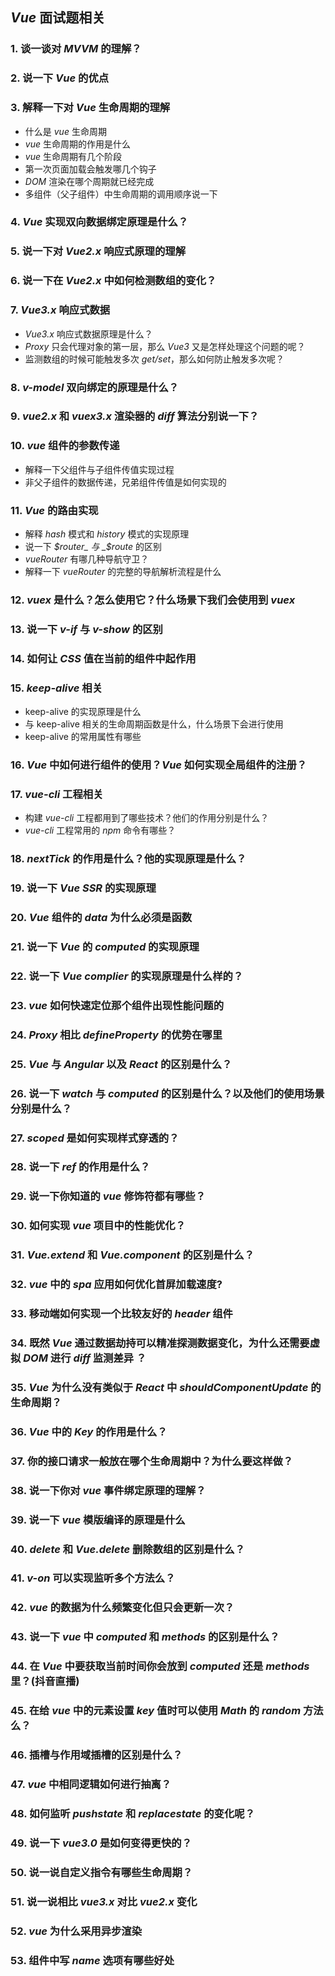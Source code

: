 ## _Vue_ 面试题相关

### 1. **谈一谈对 _MVVM_ 的理解？**

### 2. **说一下 _Vue_ 的优点**

### 3. **解释一下对 _Vue_ 生命周期的理解**

- 什么是 _vue_ 生命周期
- _vue_ 生命周期的作用是什么
- _vue_ 生命周期有几个阶段
- 第一次页面加载会触发哪几个钩子
- _DOM_ 渲染在哪个周期就已经完成
- 多组件（父子组件）中生命周期的调用顺序说一下

### 4. **_Vue_ 实现双向数据绑定原理是什么？**

### 5. **说一下对 _Vue2.x_ 响应式原理的理解**

### 6. **说一下在 _Vue2.x_ 中如何检测数组的变化？**

### 7. **_Vue3.x_ 响应式数据**

- _Vue3.x_ 响应式数据原理是什么？
- _Proxy_ 只会代理对象的第一层，那么 _Vue3_ 又是怎样处理这个问题的呢？
- 监测数组的时候可能触发多次 _get/set_，那么如何防止触发多次呢？

### 8. **_v-model_ 双向绑定的原理是什么？**

### 9. **_vue2.x_ 和 _vuex3.x_ 渲染器的 _diff_ 算法分别说一下？**

### 10. **_vue_ 组件的参数传递**

- 解释一下父组件与子组件传值实现过程
- 非父子组件的数据传递，兄弟组件传值是如何实现的

### 11. **_Vue_ 的路由实现**

- 解释 _hash_ 模式和 _history_ 模式的实现原理
- 说一下 _$router_ 与 _$route_ 的区别
- _vueRouter_ 有哪几种导航守卫？
- 解释一下 _vueRouter_ 的完整的导航解析流程是什么

### 12. **_vuex_ 是什么？怎么使用它？什么场景下我们会使用到 _vuex_**

### 13. **说一下 _v-if_ 与 _v-show_ 的区别**

### 14. **如何让 _CSS_ 值在当前的组件中起作用**

### 15. **_keep-alive_ 相关**

- keep-alive 的实现原理是什么
- 与 keep-alive 相关的生命周期函数是什么，什么场景下会进行使用
- keep-alive 的常用属性有哪些

### 16. **_Vue_ 中如何进行组件的使用？_Vue_ 如何实现全局组件的注册？**

### 17. **_vue-cli_ 工程相关**

- 构建 _vue-cli_ 工程都用到了哪些技术？他们的作用分别是什么？
- _vue-cli_ 工程常用的 _npm_ 命令有哪些？

### 18. **_nextTick_ 的作用是什么？他的实现原理是什么？**

### 19. **说一下 _Vue SSR_ 的实现原理**

### 20. **_Vue_ 组件的 _data_ 为什么必须是函数**

### 21. **说一下 _Vue_ 的 _computed_ 的实现原理**

### 22. **说一下 _Vue complier_ 的实现原理是什么样的？**

### 23. **_vue_ 如何快速定位那个组件出现性能问题的**

### 24. **_Proxy_ 相比 _defineProperty_ 的优势在哪里**

### 25. **_Vue_ 与 _Angular_ 以及 _React_ 的区别是什么？**

### 26. **说一下 _watch_ 与 _computed_ 的区别是什么？以及他们的使用场景分别是什么？**

### 27. **_scoped_ 是如何实现样式穿透的？**

### 28. **说一下 _ref_ 的作用是什么？**

### 29. **说一下你知道的 _vue_ 修饰符都有哪些？**

### 30. **如何实现 _vue_ 项目中的性能优化？**

### 31. **_Vue.extend_ 和 _Vue.component_ 的区别是什么？**

### 32. **_vue_ 中的 _spa_ 应用如何优化首屏加载速度?**

### 33. **移动端如何实现一个比较友好的 _header_ 组件**

### 34. **既然 _Vue_ 通过数据劫持可以精准探测数据变化，为什么还需要虚拟 _DOM_ 进行 _diff_ 监测差异 ？**

### 35. **_Vue_ 为什么没有类似于 _React_ 中 _shouldComponentUpdate_ 的生命周期？**

### 36. **_Vue_ 中的 _Key_ 的作用是什么？**

### 37. **你的接口请求一般放在哪个生命周期中？为什么要这样做？**

### 38. **说一下你对 _vue_ 事件绑定原理的理解？**

### 39. **说一下 _vue_ 模版编译的原理是什么**

### 40. **_delete_ 和 _Vue.delete_ 删除数组的区别是什么？**

### 41. **_v-on_ 可以实现监听多个方法么？**

### 42. **_vue_ 的数据为什么频繁变化但只会更新一次？**

### 43. **说一下 _vue_ 中 _computed_ 和 _methods_ 的区别是什么？**

### 44. **在 _Vue_ 中要获取当前时间你会放到 _computed_ 还是 _methods_ 里？(抖音直播)**

### 45. **在给 _vue_ 中的元素设置 _key_ 值时可以使用 _Math_ 的 _random_ 方法么？**

### 46. **插槽与作用域插槽的区别是什么？**

### 47. **_vue_ 中相同逻辑如何进行抽离？**

### 48. **如何监听 _pushstate_ 和 _replacestate_ 的变化呢？**

### 49. **说一下 _vue3.0_ 是如何变得更快的？**

### 50. 说一说自定义指令有哪些生命周期？

### 51. 说一说相比 _vue3.x_ 对比 _vue2.x_ 变化

### 52. _vue_ 为什么采用异步渲染

### 53. 组件中写 _name_ 选项有哪些好处
